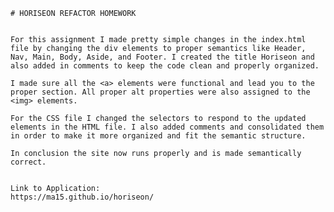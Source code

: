     # HORISEON REFACTOR HOMEWORK


    For this assignment I made pretty simple changes in the index.html file by changing the div elements to proper semantics like Header, Nav, Main, Body, Aside, and Footer. I created the title Horiseon and also added in comments to keep the code clean and properly organized.

    I made sure all the <a> elements were functional and lead you to the proper section. All proper alt properties were also assigned to the <img> elements.

    For the CSS file I changed the selectors to respond to the updated elements in the HTML file. I also added comments and consolidated them in order to make it more organized and fit the semantic structure. 

    In conclusion the site now runs properly and is made semantically correct.


    Link to Application:
    https://ma15.github.io/horiseon/ 
   


